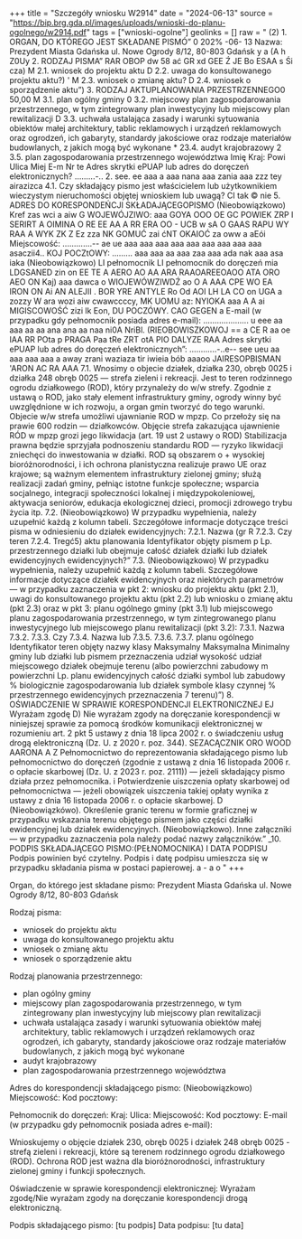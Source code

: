 +++
title = "Szczegóły wniosku W2914"
date = "2024-06-13"
source = "https://bip.brg.gda.pl/images/uploads/wnioski-do-planu-ogolnego/w2914.pdf"
tags = ["wnioski-ogolne"]
geolinks = []
raw = " (2) 1. ORGAN, DO KTÓREGO JEST SKŁADANE PISMÓ” 0  202% -06- 13  Nazwa: Prezydent Miasta Gdańska ul. Nowe Ogrody 8/12, 80-803 Gdańsk y a (A h Z0Uy 2. RODZAJ PISMA” RAR OBOP dw 58 ać GR xd GEE Ź JE Bo ESAA s Śi cza) M 2.1. wniosek do projektu aktu D 2.2. uwaga do konsultowanego projektu aktu?) ' M 2.3. wniosek o zmianę aktu? D 2.4. wniosek o sporządzenie aktu”) 3. RODZAJ AKTUPLANOWANIA PRZESTRZENNEGO0 50,00 M 3.1. plan ogólny gminy 0 3.2. miejscowy plan zagospodarowania przestrzennego, w tym zintegrowany plan inwestycyjny lub miejscowy plan rewitalizacji D 3.3. uchwała ustalająca zasady i warunki sytuowania obiektów małej architektury, tablic reklamowych i urządzeń reklamowych oraz ogrodzeń, ich gabaryty, standardy jakościowe oraz rodzaje materiałów budowlanych, z jakich mogą być wykonane * 23.4. audyt krajobrazowy 2 3.5. plan zagospodarowania przestrzennego województwa Imię Kraj: Powi Ulica Miej E-m Nr te Adres skrytki ePUAP lub adres do doręczeń elektronicznych? .........-.. 2. see. ee aaa a aaa nana aaa zania aaa zzz tey airazizca 4.1. Czy składający pismo jest właścicielem lub użytkownikiem wieczystym nieruchomości objętej wnioskiem lub uwagą? CI tak © nie 5. ADRES DO KORESPONDEŃCJI SKŁADAJĄCEGOPISMO (Nieobowiązkowo) Kref zas wci a aiw G WOJEWÓJZIWO: aaa GOYA OOO OE GC POWIEK ZRP I SERIRT A OIMINA O RE EE AA A RR ERA OO - UCB w sA O GAAS RAPU WY RAA A WYK ZK Z Ez zza NK GOMUĆ zai ćNT OKAIOĆ za oww a aEói Miejscowość: .............-- ae ue aaa aaa aaa aaa aaa aaa aaa aaa aaa asaczii4.. KOJ POCZtOWY: ......... aaa aaa aa aaa zaa aaa ada nak aaa asa iaka (Nieobowiązkowo) LI pełnomocnik LI pełnomocnik do doręczeń mia LDGSANED zin on EE TE A AERO AO AA ARA RAAOAREEOAOO ATA ORO AEO ON Kaj) aaa dawca o WIOJEWÓWZIWDŹ ao O A AAA CPE WO EA IRON ON Ai AN ALEJII . BOR YRE ANTYLE Ro Od AOI LH LA CO on UGA a zozzy W ara wozi aiw cwawccccy, MK UOMU az: NYIOKA aaa A A ai MIGISCOWOŚĆ zizi lk Eon, DU POCZÓWY. CAO GEGEN a E-mail (w przypadku gdy pełnomocnik posiada adres e-mail): .................... u eee aa aaa aa aa ana ana aa naa ni0A NriBl. (RIEOBOWISZKOWOJ == a CE R aa oe IAA RR POta p PRAGA Paa tRe ZRT otA PIO DALYZE RAA Adres skrytki ePUAP lub adres do doręczeń elektronicznych”: ............-..e-- see ueu aa aaa aaa aaa a away zrani waziaza tir iwieia bób aaaoo JAIRESOPBISMAN 'ARON AC RA AAA 7.1. Wnosimy o objecie działek, działka 230, obręb 0025 i działka 248 obręb 0025 — strefa zieleni i rekreacji. Jest to teren rodzinnego ogrodu działkowego (ROD), który przynależy do w/w strefy. Zgodnie z ustawą o ROD, jako stały element infrastruktury gminy, ogrody winny być uwzględnione w ich rozwoju, a organ gmin tworzyć do tego warunki. Objecie w/w strefa umożliwi ujawnianie ROD w mpzp. Co przełoży się na prawie 600 rodzin — działkowców. Objęcie strefa zakazująca ujawnienie RÓD w mpzp grozi jego likwidacja (art. 19 ust 2 ustawy o ROD) Stabilizacja prawna będzie sprzyjała podnoszeniu standardu ROD — ryzyko likwidacji zniechęci do inwestowania w działki. ROD są obszarem o + wysokiej bioróżnorodności, i ich ochrona planistyczna realizuje prawo UE oraz krajowe; są ważnym elementem infrastruktury zielonej gminy; służą realizacji zadań gminy, pełniąc istotne funkcje społeczne; wsparcia socjalnego, integracji społeczności lokalnej i międzypokoleniowej, aktywacja seniorów, edukacja ekologicznej dzieci, promocji zdrowego trybu życia itp. 7.2. (Nieobowiązkowo) W przypadku wypełnienia, należy uzupełnić każdą z kolumn tabeli. Szczegółowe informacje dotyczące treści pisma w odniesieniu do działek ewidencyjnych: 7.2.1. Nazwa (gr R 7.2.3. Czy teren 7.2.4. Tregć5) aktu planowania Identyfikator objęty pismem p Lp.  przestrzennego działki lub obejmuje całość działek działki lub działek ewidencyjnych ewidencyjnych?” 7.3. (Nieobowiązkowo) W przypadku wypełnienia, należy uzupełnić każdą z kolumn tabeli. Szczegółowe informacje dotyczące działek ewidencyjnych oraz niektórych parametrów — w przypadku zaznaczenia w pkt 2: wniosku do projektu aktu (pkt 2.1), uwagi do konsultowanego projektu aktu (pkt 2.2) lub wniosku o zmianę aktu (pkt 2.3) oraz w pkt 3: planu ogólnego gminy (pkt 3.1) lub miejscowego planu zagospodarowania przestrzennego, w tym zintegrowanego planu inwestycyjnego lub miejscowego planu rewitalizacji (pkt 3.2): 7.3.1. Nazwa 7.3.2. 7.3.3. Czy 7.3.4. Nazwa lub  7.3.5. 7.3.6. 7.3.7. planu ogólnego Identyfikator teren objęty nazwy klasy Maksymalny Maksymalna Minimalny gminy lub działki lub pismem przeznaczenia udział wysokość udział  miejscowego działek obejmuje terenu (albo powierzchni zabudowy m powierzchni  Lp. planu ewidencyjnych całość działki symbol lub zabudowy % biologicznie zagospodarowania lub działek symbole klasy czynnej % przestrzennego ewidencyjnych  przeznaczenia 7 terenu)”) 8. OŚWIADCZENIE W SPRAWIE KORESPONDENCJI ELEKTRONICZNEJ EJ Wyrażam zgodę D) Nie wyrażam zgody na doręczanie korespondencji w niniejszej sprawie za pomocą środków komunikacji elektronicznej w rozumieniu art. 2 pkt 5 ustawy z dnia 18 lipca 2002 r. o świadczeniu usług drogą elektroniczną (Dz. U. z 2020 r. poz. 344). SEZACĄCZNIK ORO WOOD AARONA A Z Pełnomocnictwo do reprezentowania składającego pismo lub pełnomocnictwo do doręczeń (zgodnie z ustawą z dnia 16 listopada 2006 r. o opłacie skarbowej (Dz. U. z 2023 r. poz. 2111)) — jeżeli składający pismo działa przez pełnomocnika. i Potwierdzenie uiszczenia opłaty skarbowej od pełnomocnictwa — jeżeli obowiązek uiszczenia takiej opłaty wynika z ustawy z dnia 16 listopada 2006 r. o opłacie skarbowej. D (Nieobowiązkówo). Określenie granic terenu w formie graficznej w przypadku wskazania terenu objętego pismem jako części działki ewidencyjnej lub działek ewidencyjnych. (Nieobowiązkowo). Inne załączniki — w przypadku zaznaczenia pola należy podać nazwy załączników.” _10. PODPIS SKŁADAJĄCEGO PISMO:(PEŁNOMOCNIKA) I DATA PODPISU  Podpis powinien być czytelny. Podpis i datę podpisu umieszcza się w przypadku składania pisma w postaci papierowej. a  - a o "
+++

Organ, do którego jest składane pismo:
Prezydent Miasta Gdańska
ul. Nowe Ogrody 8/12, 80-803 Gdańsk

Rodzaj pisma:
- wniosek do projektu aktu
- uwaga do konsultowanego projektu aktu
- wniosek o zmianę aktu
- wniosek o sporządzenie aktu

Rodzaj planowania przestrzennego:
- plan ogólny gminy
- miejscowy plan zagospodarowania przestrzennego, w tym zintegrowany plan inwestycyjny lub miejscowy plan rewitalizacji
- uchwała ustalająca zasady i warunki sytuowania obiektów małej architektury, tablic reklamowych i urządzeń reklamowych oraz ogrodzeń, ich gabaryty, standardy jakościowe oraz rodzaje materiałów budowlanych, z jakich mogą być wykonane
- audyt krajobrazowy
- plan zagospodarowania przestrzennego województwa

Adres do korespondencji składającego pismo:
(Nieobowiązkowo)
Miejscowość: 
Kod pocztowy: 

Pełnomocnik do doręczeń:
Kraj:
Ulica:
Miejscowość:
Kod pocztowy:
E-mail (w przypadku gdy pełnomocnik posiada adres e-mail):

Wnioskujemy o objęcie działek 230, obręb 0025 i działek 248 obręb 0025 - strefą zieleni i rekreacji, które są terenem rodzinnego ogrodu działkowego (ROD). Ochrona ROD jest ważna dla bioróżnorodności, infrastruktury zielonej gminy i funkcji społecznych.

Oświadczenie w sprawie korespondencji elektronicznej:
Wyrażam zgodę/Nie wyrażam zgody na doręczanie korespondencji drogą elektroniczną.

Podpis składającego pismo: [tu podpis] Data podpisu: [tu data]


